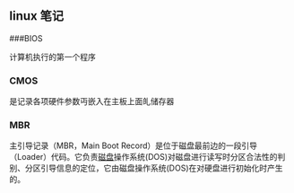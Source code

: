 ## linux 笔记

###BIOS

计算机执行的第一个程序

### CMOS

是记录各项硬件参数丏嵌入在主板上面癿储存器

### MBR

主引导记录（MBR，Main Boot Record）是位于磁盘最前边的一段引导（Loader）代码。它负责[磁盘](https://baike.baidu.com/item/%E7%A3%81%E7%9B%98)操作系统(DOS)对磁盘进行读写时分区合法性的判别、分区引导信息的定位，它由磁盘操作系统(DOS)在对硬盘进行初始化时产生的。